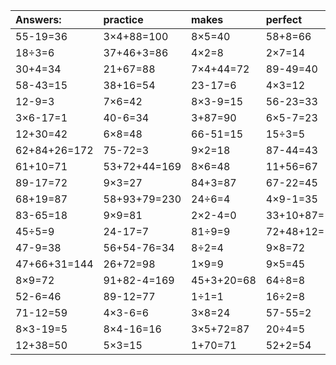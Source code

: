 | Answers: | practice | makes | perfect | ! |
| :--- | :--- | :--- | :--- | :--- |
| 55-19=36 | 3×4+88=100 | 8×5=40 | 58+8=66 | 96+64-86=74 | 
| 18÷3=6 | 37+46+3=86 | 4×2=8 | 2×7=14 | 6×8+74=122 | 
| 30+4=34 | 21+67=88 | 7×4+44=72 | 89-49=40 | 25+38=63 | 
| 58-43=15 | 38+16=54 | 23-17=6 | 4×3=12 | 9+75+46=130 | 
| 12-9=3 | 7×6=42 | 8×3-9=15 | 56-23=33 | 71+74+13=158 | 
| 3×6-17=1 | 40-6=34 | 3+87=90 | 6×5-7=23 | 12÷6=2 | 
| 12+30=42 | 6×8=48 | 66-51=15 | 15÷3=5 | 6+6+28=40 | 
| 62+84+26=172 | 75-72=3 | 9×2=18 | 87-44=43 | 6×2-8=4 | 
| 61+10=71 | 53+72+44=169 | 8×6=48 | 11+56=67 | 4×3+84=96 | 
| 89-17=72 | 9×3=27 | 84+3=87 | 67-22=45 | 35+32=67 | 
| 68+19=87 | 58+93+79=230 | 24÷6=4 | 4×9-1=35 | 30+62=92 | 
| 83-65=18 | 9×9=81 | 2×2-4=0 | 33+10+87=130 | 8×4=32 | 
| 45÷5=9 | 24-17=7 | 81÷9=9 | 72+48+12=132 | 12+30+80=122 | 
| 47-9=38 | 56+54-76=34 | 8÷2=4 | 9×8=72 | 33-15=18 | 
| 47+66+31=144 | 26+72=98 | 1×9=9 | 9×5=45 | 47+58+23=128 | 
| 8×9=72 | 91+82-4=169 | 45+3+20=68 | 64÷8=8 | 7×3=21 | 
| 52-6=46 | 89-12=77 | 1÷1=1 | 16÷2=8 | 85+77+63=225 | 
| 71-12=59 | 4×3-6=6 | 3×8=24 | 57-55=2 | 32+55=87 | 
| 8×3-19=5 | 8×4-16=16 | 3×5+72=87 | 20÷4=5 | 63+7=70 | 
| 12+38=50 | 5×3=15 | 1+70=71 | 52+2=54 | 5×9=45 | 
